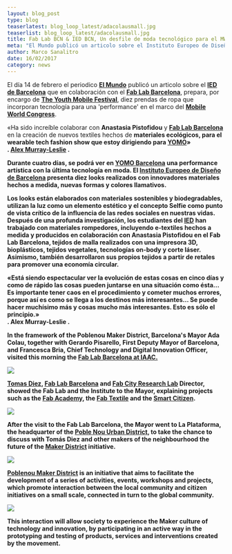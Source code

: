 ```yaml
---
layout: blog_post
type: blog
teaserlatest: blog_loop_latest/adacolausmall.jpg
teaserlist: blog_loop_latest/adacolausmall.jpg
title: Fab Lab BCN & IED BCN, Un desfile de moda tecnológico para el MWC
meta: "El Mundo publicó un articolo sobre el Instituto Europeo de Diseño de Barcelona que en colaboración con el Fab Lab Barcelona, prepara, por encargo de The Youth Mobile Festival, diez prendas de ropa que incorporan tecnología para una 'performance' en el marco del Mobile World Congress."
author: Marco Sanalitro
date: 16/02/2017
category: news
---
```


El día 14 de febrero el periodico <strong><a href="http://www.elmundo.es/economia/2017/02/14/58a2d83146163fde5a8b458c.html">El Mundo</a></strong> publicó un articolo sobre el <strong><a href="http://iedbarcelona.es/">IED de Barcelona</a></strong> que en colaboración con el <strong><a href="https://fablabbcn.org/index.html">Fab Lab Barcelona</a></strong>, prepara, por encargo de <strong><a href="http://www.mwcyomo.com/bcn/">The Youth Mobile Festival</a></strong>, diez prendas de ropa que incorporan tecnología para una 'performance' en el marco del <strong><a href="https://www.mobileworldcongress.com/">Mobile World Congress</a></strong>.

«Ha sido increíble colaborar con <strong>Anastasia Pistofidou</strong> y <strong><a href="https://fablabbcn.org/index.html">Fab Lab Barcelona</a></strong> en la creación de nuevos textiles hechos de <strong>materiales ecológicos, para el <strong>wearable tech fashion show</strong> que estoy dirigiendo para <strong><a href="http://www.mwcyomo.com/bcn/">YOMO</a></strong>»<br> . <strong><a href="http:https://www.instagram.com/alexmurrayleslie/">Alex Murray-Leslie</a></strong> .<br>

Durante cuatro días, se podrá ver en <strong><a href="http://www.mwcyomo.com/bcn/">YOMO Barcelona</a></strong> una performance artística con la última <strong>tecnología en moda</strong>. El <strong><a href="http://iedbarcelona.es/">Instituto Europeo de Diseño de Barcelona</a></strong> presenta diez looks realizados con innovadores materiales hechos a medida, nuevas formas y colores llamativos.<br>

Los looks están elaborados con <strong>materiales sostenibles y biodegradables</strong>, utilizan la luz como un elemento estético y el concepto <strong>Selfie</strong> como punto de vista crítico de la influencia de las redes sociales en nuestras vidas. Después de una profunda investigación, los estudiantes del <strong><a href="http://iedbarcelona.es/">IED</a></strong> han trabajado con materiales rompedores, incluyendo e-textiles hechos a medida y producidos en colaboración con <strong>Anastasia Pistofidou</strong> en el <strong>Fab Lab Barcelona</strong>, <strong>tejidos de malla realizados con una impresora 3D</strong>, <strong>bioplásticos</strong>, <strong>tejidos vegetales</strong>, <strong>tecnologías on-body</strong> y <strong>corte láser</strong>. Asimismo, también desarrollaron sus propios tejidos a partir de retales para promover una economía circular.<br>

«Está siendo espectacular ver la evolución de estas cosas en cinco días y como de rápido las cosas pueden juntarse en una situación como ésta... Es importante tener <strong>caos</strong> en el procedimiento y cometer muchos errores, porque así es como se llega a los <strong>destinos más interesantes</strong>... Se puede hacer muchísimo más y cosas mucho más interesantes. Esto es sólo el principio.»<br>
. Alex Murray-Leslie .<br>



In the framework of the <strong>Poblenou Maker District</strong>, <strong>Barcelona's Mayor Ada Colau</strong>, together with <strong>Gerardo Pisarello</strong>, First Deputy Mayor of Barcelona, and <strong>Francesca Bria</strong>, Chief Technology and Digital Innovation Officer, visited this morning the <strong><a href="https://fablabbcn.org/index.html">Fab Lab Barcelona at <strong><a href="https://iaac.net/">IAAC.</strong><br>

<img src= "http://www.fablabbcn.org/img/blog/blog_loop_latest/adacolau2.jpg" align="middle"> 
<br>

<strong><a href="https://iaac.net/people/tomas-diez/">Tomas Diez</a></strong>, <strong><a href="https://fablabbcn.org/index.html">Fab Lab Barcelona</a></strong> and <strong><a href="http://fab.city/">Fab City Research Lab</a> Director</strong>, showed the Fab Lab and the Institute to the Mayor, explaining projects such as the <strong><a href="http://fabacademy.org/">Fab Academy</a></strong>, the <strong><a href="http://fabtextiles.org/">Fab Textile</a></strong> and the <strong><a href="https://smartcitizen.me/kits/#sck">Smart Citizen</a></strong>. <br>

<img src= "http://www.fablabbcn.org/img/blog/blog_loop_latest/adacolau3.jpg" align="middle"> 
<br>

After the visit to the Fab Lab Barcelona, the Mayor went to La Plataforma, the headquarter of the <strong><a href="http://www.poblenouurbandistrict.com/es/">Poble Nou Urban District</a></strong>, to take the chance to discuss with Tomás Diez and other makers of the neighbourhood the future of the <strong><a href="http://ajuntament.barcelona.cat/estrategiadigital/en">Maker District</a></strong> initiative.<br>

<img src= "http://www.fablabbcn.org/img/blog/blog_loop_latest/adacolau4.jpg" align="middle"> 
<br>

<strong><a href="http://www.poblenouurbandistrict.com/es/">Poblenou Maker District</a></strong> is an initiative that aims to facilitate the development of a series of activities, events, workshops and projects, which promote interaction between the local community and citizen initiatives on a small scale, connected in turn to the global community.<br> 

<img src= "http://www.fablabbcn.org/img/blog/blog_loop_latest/adacolau5.jpg" align="middle"> 
<br>

This interaction will allow society to experience the <strong>Maker culture</strong> of technology and innovation, by participating in an active way in the prototyping and testing of products, services and interventions created by the movement.<br>





